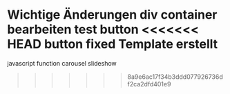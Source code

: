 Wichtige Änderungen
div container bearbeiten
test button
<<<<<<< HEAD
button fixed
Template erstellt
=======
javascript function
carousel slideshow
>>>>>>> 8a9e6ac17f34b3ddd077926736df2ca2dfd401e9
